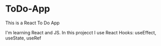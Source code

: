 # ToDo-App
This is a React To Do App 

I'm learning React and JS.
In this projecct I use React Hooks: useEffect, useState, useRef
